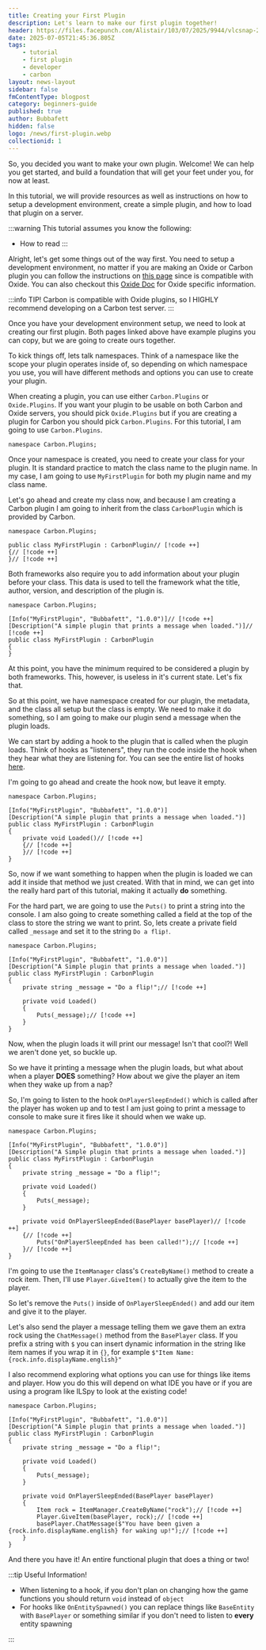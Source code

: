```yaml
---
title: Creating your First Plugin
description: Let's learn to make our first plugin together!
header: https://files.facepunch.com/Alistair/103/07/2025/9944/vlcsnap-2025-07-03-08h13m45s177-min.png
date: 2025-07-05T21:45:36.805Z
tags:
    - tutorial
    - first plugin
    - developer
    - carbon
layout: news-layout
sidebar: false
fmContentType: blogpost
category: beginners-guide
published: true
author: Bubbafett
hidden: false
logo: /news/first-plugin.webp
collectionid: 1
---
```


<NewsSectionTitle text="Introduction" author="bubbafett5611"/>
<NewsSection marginless>

So, you decided you want to make your own plugin. Welcome! We can help you get started, and build a foundation that will get your feet under you, for now at least.

In this tutorial, we will provide resources as well as instructions on how to setup a development environment, create a simple plugin, and how to load that plugin on a server.

:::warning
This tutorial assumes you know the following:
- How to read
:::

</NewsSection>

<NewsSectionSubtitle text="Let's get started!"/>
<NewsSection marginless>

Alright, let's get some things out of the way first. You need to setup a development environment, no matter if you are making an Oxide or Carbon plugin you can follow the instructions on [this page](https://carbonmod.gg/devs/creating-your-project) since is compatible with Oxide. You can also checkout this [Oxide Doc](https://docs.oxidemod.com/guides/developers/development-environment) for Oxide specific information.

:::info TIP!
Carbon is compatible with Oxide plugins, so I HIGHLY recommend developing on a Carbon test server.
:::

Once you have your development environment setup, we need to look at creating our first plugin. Both pages linked above have example plugins you can copy, but we are going to create ours together.

To kick things off, lets talk namespaces. Think of a namespace like the scope your plugin operates inside of, so depending on which namespace you use, you will have different methods and options you can use to create your plugin.

When creating a plugin, you can use either `Carbon.Plugins` or `Oxide.Plugins`. If you want your plugin to be usable on both Carbon and Oxide servers, you should pick `Oxide.Plugins` but if you are creating a plugin for Carbon you should pick `Carbon.Plugins`. For this tutorial, I am going to use `Carbon.Plugins`.

```cs:line-numbers
namespace Carbon.Plugins;
```

Once your namespace is created, you need to create your class for your plugin. It is standard practice to match the class name to the plugin name. In my case, I am going to use `MyFirstPlugin` for both my plugin name and my class name. 

Let's go ahead and create my class now, and because I am creating a Carbon plugin I am going to inherit from the class `CarbonPlugin` which is provided by Carbon.
```cs:line-numbers
namespace Carbon.Plugins;

public class MyFirstPlugin : CarbonPlugin// [!code ++]
{// [!code ++]
}// [!code ++]
```

Both frameworks also require you to add information about your plugin before your class. This data is used to tell the framework what the title, author, version, and description of the plugin is.
```cs:line-numbers
namespace Carbon.Plugins;

[Info("MyFirstPlugin", "Bubbafett", "1.0.0")]// [!code ++]
[Description("A simple plugin that prints a message when loaded.")]// [!code ++]
public class MyFirstPlugin : CarbonPlugin
{
}
```
At this point, you have the minimum required to be considered a plugin by both frameworks. This, however, is useless in it's current state. Let's fix that.
</NewsSection>
<NewsSectionSubtitle text="Do a flip!"/>
<NewsSection marginless>

So at this point, we have namespace created for our plugin, the metadata, and the class all setup but the class is empty. We need to make it do something, so I am going to make our plugin send a message when the plugin loads.

We can start by adding a hook to the plugin that is called when the plugin loads. Think of hooks as "listeners", they run the code inside the hook when they hear what they are listening for. You can see the entire list of hooks [here](https://carbonmod.gg/references/hooks/).

I'm going to go ahead and create the hook now, but leave it empty.
```cs:line-numbers
namespace Carbon.Plugins;

[Info("MyFirstPlugin", "Bubbafett", "1.0.0")]
[Description("A simple plugin that prints a message when loaded.")]
public class MyFirstPlugin : CarbonPlugin
{
    private void Loaded()// [!code ++]
    {// [!code ++]
    }// [!code ++]
}
```
So, now if we want something to happen when the plugin is loaded we can add it inside that method we just created. With that in mind, we can get into the really hard part of this tutorial, making it actually **do** something.

For the hard part, we are going to use the `Puts()` to print a string into the console. I am also going to create something called a field at the top of the class to store the string we want to print. So, lets create a private field called `_message` and set it to the string `Do a flip!`.
```cs:line-numbers
namespace Carbon.Plugins;

[Info("MyFirstPlugin", "Bubbafett", "1.0.0")]
[Description("A Simple plugin that prints a message when loaded.")]
public class MyFirstPlugin : CarbonPlugin
{
    private string _message = "Do a flip!";// [!code ++]

    private void Loaded()
    {
        Puts(_message);// [!code ++]
    }
}
```

Now, when the plugin loads it will print our message! Isn't that cool?! Well we aren't done yet, so buckle up.
</NewsSection>
<NewsSectionSubtitle text="Rock'n'Roll"/>
<NewsSection>

So we have it printing a message when the plugin loads, but what about when a player **DOES** something? How about we give the player an item when they wake up from a nap?

So, I'm going to listen to the hook `OnPlayerSleepEnded()` which is called after the player has woken up and to test I am just going to print a message to console to make sure it fires like it should when we wake up.
```cs:line-numbers
namespace Carbon.Plugins;

[Info("MyFirstPlugin", "Bubbafett", "1.0.0")]
[Description("A Simple plugin that prints a message when loaded.")]
public class MyFirstPlugin : CarbonPlugin
{
    private string _message = "Do a flip!";
    
    private void Loaded()
    {
        Puts(_message);
    }
    
    private void OnPlayerSleepEnded(BasePlayer basePlayer)// [!code ++]
    {// [!code ++]
        Puts("OnPlayerSleepEnded has been called!");// [!code ++]
    }// [!code ++]
}
```

I'm going to use the `ItemManager` class's `CreateByName()` method to create a rock item. Then, I'll use `Player.GiveItem()` to actually give the item to the player.

So let's remove the `Puts()` inside of `OnPlayerSleepEnded()` and add our item and give it to the player.

Let's also send the player a message telling them we gave them an extra rock using the `ChatMessage()` method from the `BasePlayer` class. If you prefix a string with `$` you can insert dynamic information in the string like item names if you wrap it in `{}`, for example `$"Item Name: {rock.info.displayName.english}"`

I also recommend exploring what options you can use for things like items and player. How you do this will depend on what IDE you have or if you are using a program like ILSpy to look at the existing code!

```cs:line-numbers
namespace Carbon.Plugins;

[Info("MyFirstPlugin", "Bubbafett", "1.0.0")]
[Description("A Simple plugin that prints a message when loaded.")]
public class MyFirstPlugin : CarbonPlugin
{
    private string _message = "Do a flip!";
    
    private void Loaded()
    {
        Puts(_message);
    }
    
    private void OnPlayerSleepEnded(BasePlayer basePlayer)
    {
        Item rock = ItemManager.CreateByName("rock");// [!code ++]
        Player.GiveItem(basePlayer, rock);// [!code ++]
        basePlayer.ChatMessage($"You have been given a {rock.info.displayName.english} for waking up!");// [!code ++]
    }
}
```

And there you have it! An entire functional plugin that does a thing or two!

:::tip Useful Information!

- When listening to a hook, if you don't plan on changing how the game functions you should return `void` instead of `object`
- For hooks like `OnEntitySpawned()` you can replace things like `BaseEntity` with `BasePlayer` or something similar if you don't need to listen to **every** entity spawning

:::
</NewsSection>